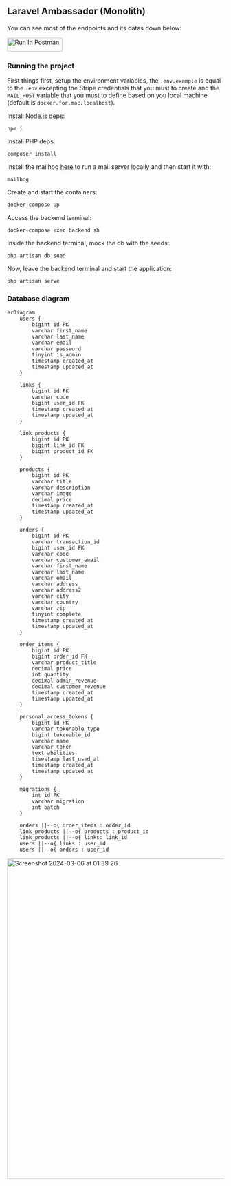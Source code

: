 ## Laravel Ambassador (Monolith)
You can see most of the endpoints and its datas down below:

[<img src="https://run.pstmn.io/button.svg" alt="Run In Postman" style="width: 128px; height: 32px;">](https://god.gw.postman.com/run-collection/16889380-bf1a7826-d54f-4e33-ae05-6d2385ebd87d?action=collection%2Ffork&source=rip_markdown&collection-url=entityId%3D16889380-bf1a7826-d54f-4e33-ae05-6d2385ebd87d%26entityType%3Dcollection%26workspaceId%3Db10972d8-d348-4dad-a75c-df1938ec825e)

### Running the project
First things first, setup the environment variables, the `.env.example` is equal to the `.env` excepting the Stripe credentials that you must to create and the `MAIL_HOST` variable that you must to define based on you local machine (default is `docker.for.mac.localhost`).

Install Node.js deps:
```
npm i
```
Install PHP deps:
```
composer install
```
Install the mailhog [here](https://github.com/mailhog/MailHog) to run a mail server locally and then start it with:
```
mailhog
```
Create and start the containers:
```
docker-compose up
```
Access the backend terminal:
```
docker-compose exec backend sh
```
Inside the backend terminal, mock the db with the seeds:
```
php artisan db:seed
```
Now, leave the backend terminal and start the application:
```
php artisan serve
```
### Database diagram

```mermaid
erDiagram
    users {
        bigint id PK
        varchar first_name
        varchar last_name
        varchar email
        varchar password
        tinyint is_admin
        timestamp created_at
        timestamp updated_at
    }

    links {
        bigint id PK
        varchar code
        bigint user_id FK
        timestamp created_at
        timestamp updated_at
    }
    
    link_products {
        bigint id PK
        bigint link_id FK
        bigint product_id FK
    }

    products {
        bigint id PK
        varchar title
        varchar description
        varchar image
        decimal price
        timestamp created_at
        timestamp updated_at
    }
    
    orders {
        bigint id PK
        varchar transaction_id
        bigint user_id FK
        varchar code
        varchar customer_email
        varchar first_name
        varchar last_name
        varchar email
        varchar address
        varchar address2
        varchar city
        varchar country
        varchar zip
        tinyint complete
        timestamp created_at
        timestamp updated_at
    }

    order_items {
        bigint id PK
        bigint order_id FK
        varchar product_title
        decimal price
        int quantity
        decimal admin_revenue
        decimal customer_revenue
        timestamp created_at
        timestamp updated_at
    }
    
    personal_access_tokens {
        bigint id PK
        varchar tokenable_type
        bigint tokenable_id
        varchar name
        varchar token
        text abilities
        timestamp last_used_at
        timestamp created_at
        timestamp updated_at
    }

    migrations {
        int id PK
        varchar migration
        int batch
    }

    orders ||--o{ order_items : order_id
    link_products ||--o{ products : product_id
    link_products ||--o{ links: link_id
    users ||--o{ links : user_id
    users ||--o{ orders : user_id
```

<img width="743" alt="Screenshot 2024-03-06 at 01 39 26" src="https://github.com/devkiloton/laravel-ambassador/assets/78966160/6eced765-e853-4fe1-b99c-bf1f67a87b2f">

